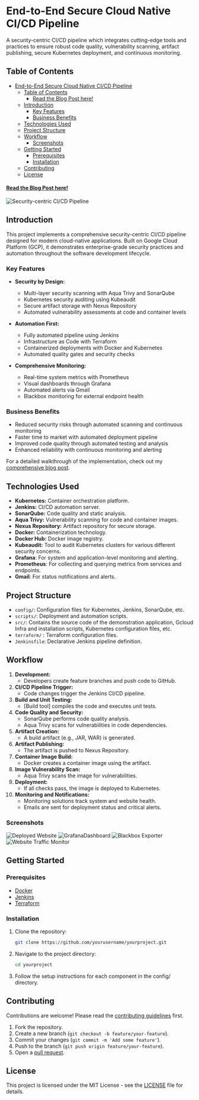 # End-to-End Secure Cloud Native CI/CD Pipeline

A security-centric CI/CD pipeline which integrates cutting-edge tools and practices to ensure robust code quality, vulnerability scanning, artifact publishing, secure Kubernetes deployment, and continuous monitoring.

## Table of Contents
- [End-to-End Secure Cloud Native CI/CD Pipeline](#end-to-end-secure-cloud-native-cicd-pipeline)
  - [Table of Contents](#table-of-contents)
      - [Read the Blog Post here!](#read-the-blog-post-here)
  - [Introduction](#introduction)
    - [Key Features](#key-features)
    - [Business Benefits](#business-benefits)
  - [Technologies Used](#technologies-used)
  - [Project Structure](#project-structure)
  - [Workflow](#workflow)
    - [Screenshots](#screenshots)
  - [Getting Started](#getting-started)
    - [Prerequisites](#prerequisites)
    - [Installation](#installation)
  - [Contributing](#contributing)
  - [License](#license)

#### [Read the Blog Post here!](https://blog.chetan-thapliyal.cloud/implementing-a-security-centric-cloud-native-cicd-pipeline-a-real-world-demonstration-using-terraform-and-gcp) 

![Security-centric CI/CD Pipeline](Architecture/ArchitectureDiag.GCP.png)

## Introduction

This project implements a comprehensive security-centric CI/CD pipeline designed for modern cloud-native applications. Built on Google Cloud Platform (GCP), it demonstrates enterprise-grade security practices and automation throughout the software development lifecycle.

### Key Features

* **Security by Design:** 
  - Multi-layer security scanning with Aqua Trivy and SonarQube
  - Kubernetes security auditing using Kubeaudit
  - Secure artifact storage with Nexus Repository
  - Automated vulnerability assessments at code and container levels

* **Automation First:** 
  - Fully automated pipeline using Jenkins
  - Infrastructure as Code with Terraform
  - Containerized deployments with Docker and Kubernetes
  - Automated quality gates and security checks

* **Comprehensive Monitoring:**  
  - Real-time system metrics with Prometheus
  - Visual dashboards through Grafana
  - Automated alerts via Gmail
  - Blackbox monitoring for external endpoint health

### Business Benefits
- Reduced security risks through automated scanning and continuous monitoring
- Faster time to market with automated deployment pipeline
- Improved code quality through automated testing and analysis
- Enhanced reliability with continuous monitoring and alerting

For a detailed walkthrough of the implementation, check out my [comprehensive blog post](https://blog.chetan-thapliyal.cloud/implementing-a-security-centric-cloud-native-cicd-pipeline-a-real-world-demonstration-using-terraform-and-gcp).


## Technologies Used

* **Kubernetes:** Container orchestration platform.
* **Jenkins:** CI/CD automation server.
* **SonarQube:** Code quality and static analysis.
* **Aqua Trivy:** Vulnerability scanning for code and container images.
* **Nexus Repository:** Artifact repository for secure storage.
* **Docker:** Containerization technology.
* **Docker Hub:** Docker image registry.
* **Kubeaudit:** Tool to audit Kubernetes clusters for various different security concerns.
* **Grafana**: For system and application-level monitoring and alerting.
* **Prometheus**: For collecting and querying metrics from services and endpoints.
* **Gmail**: For status notifications and alerts.


## Project Structure

* `config/`: Configuration files for Kubernetes, Jenkins, SonarQube, etc.
* `scripts/`:  Deployment and automation scripts.
* `src/`: Contains the source code of the demonstration application, Gcloud Infra and installation scripts, Kubernetes configuration files, etc.
* `terraform/` : Terraform configuration files.
* `Jenkinsfile`:  Declarative Jenkins pipeline definition.

## Workflow

1. **Development:**
   * Developers create feature branches and push code to GitHub.
2. **CI/CD Pipeline Trigger:**
   * Code changes trigger the Jenkins CI/CD pipeline.
3. **Build and Unit Testing:**
   * [Build tool] compiles the code and executes unit tests.
4. **Code Quality and Security:**
   * SonarQube performs code quality analysis.
   * Aqua Trivy scans for vulnerabilities in code dependencies.
5. **Artifact Creation:**
   * A build artifact (e.g., JAR, WAR) is generated.
6. **Artifact Publishing:**
   * The artifact is pushed to Nexus Repository.
7. **Container Image Build:**
   * Docker creates a container image using the artifact.
8. **Image Vulnerability Scan:**
   * Aqua Trivy scans the image for vulnerabilities.
9. **Deployment:**
   * If all checks pass, the image is deployed to Kubernetes.
10. **Monitoring and Notifications:**
    * Monitoring solutions track system and website health.
    * Emails are sent for deployment status and critical alerts.

### Screenshots
![Deployed Website](ProjectImages/DeployedWebsite.png)
![GrafanaDashboard](ProjectImages/GrafanaMonitoringSystem.png)
![Blackbox Exporter](ProjectImages/BlackboxExporter.png)
![Website Traffic Monitor](ProjectImages/GrafanaMonitoringWebsiteTraffic.png)

## Getting Started

### Prerequisites
- [Docker](https://www.docker.com/get-started)
- [Jenkins](https://www.jenkins.io/download/)
- [Terraform](https://www.terraform.io/downloads)

### Installation
1. Clone the repository:
   ```bash
   git clone https://github.com/yourusername/yourproject.git
2. Navigate to the project directory:
   ```bash
   cd yourproject
3. Follow the setup instructions for each component in the config/ directory.

## Contributing

Contributions are welcome! Please read the [contributing guidelines](CONTRIBUTING.md) first.

1. Fork the repository.
2. Create a new branch (`git checkout -b feature/your-feature`).
3. Commit your changes (`git commit -m 'Add some feature'`).
4. Push to the branch (`git push origin feature/your-feature`).
5. Open a [pull request](https://docs.github.com/en/pull-requests/collaborating-with-pull-requests/proposing-changes-to-your-work-with-pull-requests/about-pull-requests).

## License

This project is licensed under the MIT License - see the [LICENSE](LICENSE) file for details.